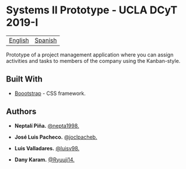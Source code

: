 # Systems II Prototype - UCLA DCyT 2019-I

<table>
    <tr>
        <!-- Do not translate this table -->
        <td><a href="./README.md"> English </a></td>
        <td><a href="./README-ES.md"> Spanish </a></td>
    </tr>
</table>

Prototype of a project management application where you can assign activities and tasks to members of the company using the Kanban-style.

## Built With

* [Boootstrap](https://getbootstrap.com/) - CSS framework.

## Authors

* **Neptalí Piña.** [@nepta1998.](https://github.com/nepta1998/)

* **José Luis Pacheco.** [@joclpacheb.](https://github.com/joclpacheb/)

* **Luis Valladares.** [@luisv98.](https://github.com/luisv98)

* **Dany Karam.** [@Ryuuji14.](https://github.com/Ryuuji14)

